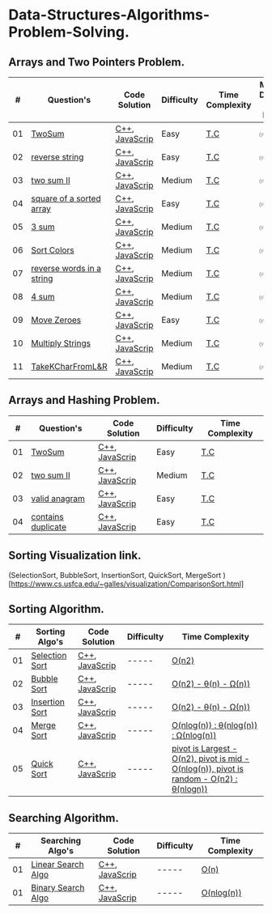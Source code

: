 # Data-Structures-Algorithms-Problem-Solving.

## Arrays and Two Pointers Problem.
| # | Question's | Code Solution | Difficulty | Time Complexity | Mark Done or Not |
|---| ---------- | ------------- | ---------- | --------------- | ---------------  |
|01|[TwoSum](https://leetcode.com/problems/two-sum/description/) | [C++](./01.Array-and-TwoPointer/CPP-twoPointer-Solution/TwoSum.cpp), [JavaScrip](./01.Array-and-TwoPointer/JavaScript-twoPointer-Solution/TwoSum.js)  |Easy| [T.C]() |✅|
|02|[reverse string](https://leetcode.com/problems/reverse-string/description/) | [C++](./01.Array-and-TwoPointer/CPP-twoPointer-Solution/reverseString.cpp), [JavaScrip](./01.Array-and-TwoPointer/JavaScript-Solution/reverseString.js)  |Easy| [T.C]() |✅|
|03|[two sum II](https://leetcode.com/problems/two-sum-ii-input-array-is-sorted/description/) | [C++](./01.Array-and-TwoPointer/CPP-twoPointer-Solution/twoSum2.cpp), [JavaScrip](./01.Array-and-TwoPointer/JavaScript-Solution/twoSum2.js)  |Medium| [T.C]() |✅|
|04|[square of a sorted array](https://leetcode.com/problems/squares-of-a-sorted-array/description/) | [C++](./01.Array-and-TwoPointer/CPP-twoPointer-Solution/squareOfSortedArray.cpp), [JavaScrip](./01.Array-and-TwoPointer/JavaScript-Solution/squareOfSortedArray.js)  |Easy| [T.C]() |✅|
|05|[3 sum](https://leetcode.com/problems/3sum/description/) | [C++](./01.Array-and-TwoPointer/CPP-twoPointer-Solution/threeSum.cpp), [JavaScrip](./01.Array-and-TwoPointer/JavaScript-twoPointer-Solution/threeSum.js)  |Medium| [T.C]() |✅|  
|06|[Sort Colors](https://leetcode.com/problems/sort-colors/description/) | [C++](./01.Array-and-TwoPointer/CPP-twoPointer-Solution/sortColor.cpp), [JavaScrip](./01.Array-and-TwoPointer/JavaScript-twoPointer-Solution/sortColor.js)  |Medium| [T.C]() |✅| 
|07|[reverse words in a string](https://leetcode.com/problems/reverse-words-in-a-string/description/) | [C++](./01.Array-and-TwoPointer/CPP-twoPointer-Solution/reverseWords.cpp), [JavaScrip](./01.Array-and-TwoPointer/JavaScript-twoPointer-Solution/reverseWords.js)  |Medium|  [T.C]() |✅|
|08|[4 sum](https://leetcode.com/problems/4sum/description/) | [C++](./01.Array-and-TwoPointer/CPP-twoPointer-Solution/fourSum.cpp), [JavaScrip](./01.Array-and-TwoPointer/JavaScript-twoPointer-Solution/fourSum.js)  |Medium|  [T.C]() |✅|
|09|[Move Zeroes](https://leetcode.com/problems/move-zeroes/description/) | [C++](./01.Array-and-TwoPointer/CPP-twoPointer-Solution/movesZeroesToEnd.cpp), [JavaScrip](./01.Array-and-TwoPointer/JavaScript-twoPointer-Solution/movesZeroesToEnd.js)  |Easy|  [T.C]() |✅|
|10|[Multiply Strings](https://leetcode.com/problems/multiply-strings/description/) | [C++](./01.Array-and-TwoPointer/CPP-twoPointer-Solution/multiplyString.cpp), [JavaScrip](./01.Array-and-TwoPointer/JavaScript-twoPointer-Solution/multiplyString.js)  |Medium|  [T.C]() |✅|
|11|[TakeKCharFromL&R](https://leetcode.com/problems/take-k-of-each-character-from-left-and-right/description/) | [C++](./01.Array-and-TwoPointer/CPP-twoPointer-Solution/takeKCharFromL&R.cpp), [JavaScrip](./01.Array-and-TwoPointer/JavaScript-twoPointer-Solution/takeKCharFromL&R.js)  |Medium|  [T.C]() |✅|


## Arrays and Hashing Problem.  
| # | Question's | Code Solution | Difficulty | Time Complexity |
|---| ---------- | ------------- | ---------- | --------------- |
|01|[TwoSum](https://leetcode.com/problems/two-sum/description/) | [C++](./02.Array-and-Hashing/CPP-Hashing-Solution/twoSumHashSolution.cpp), [JavaScrip](./02.Array-and-Hashing/JavaScript-Hashing-Solution/twoSumHashSolution.js)  |Easy| [T.C]() |✅|
|02|[two sum II](https://leetcode.com/problems/two-sum-ii-input-array-is-sorted/description/) | [C++](./02.Array-and-Hashing/CPP-Hashing-Solution/twoSum2HashSolution.cpp), [JavaScrip](./02.Array-and-Hashing/JavaScript-Hashing-Solution/twoSum2HashSolution.js)  |Medium| [T.C]() |✅|
|03|[valid anagram](https://leetcode.com/problems/3sum/description/) | [C++](./02.Array-and-Hashing/CPP-Hashing-Solution/validAnagramHashSolution.cpp), [JavaScrip](./02.Array-and-Hashing/JavaScript-Hashing-Solution/validAnagramHashSolution.js)  |Easy| [T.C]() |✅|
|04|[contains duplicate](https://leetcode.com/problems/contains-duplicate/description/) | [C++](./02.Array-and-Hashing/CPP-Hashing-Solution/containsDuplicateHashSolution.cpp), [JavaScrip](./02.Array-and-Hashing/JavaScript-Hashing-Solution/containsDuplicateHashSolution.js)  |Easy| [T.C]() |✅|

## Sorting Visualization link.
(SelectionSort, BubbleSort, InsertionSort, QuickSort, MergeSort  )[https://www.cs.usfca.edu/~galles/visualization/ComparisonSort.html]  

## Sorting Algorithm. 
| # | Sorting Algo's | Code Solution | Difficulty | Time Complexity |
|---| ---------- | ------------- | ---------- | --------------- |
|01|[Selection Sort]() | [C++](./03.SortingAlgo/SelectionSort/SelectionSort.cpp), [JavaScrip](./03.SortingAlgo/SelectionSort/SelectionSort.js) |-----| [O(n2)]() |✅|
|02|[Bubble Sort]() | [C++](./03.SortingAlgo/BubbleSort/BubbleSort.cpp), [JavaScrip](./03.SortingAlgo/BubbleSort/BubbleSort.js) |-----| [O(n2) - θ(n) - Ω(n))]() |✅|
|03|[Insertion Sort]() | [C++](./03.SortingAlgo/BubbleSort/BubbleSort.cpp), [JavaScrip](./03.SortingAlgo/BubbleSort/BubbleSort.js) |-----| [O(n2) - θ(n) - Ω(n))]() |✅|
|04|[Merge Sort]() | [C++](./03.SortingAlgo/MergeSort/MergeSort.cpp), [JavaScrip](./03.SortingAlgo/MergeSort/MergeSort.js) |-----| [O(nlog(n)) : θ(nlog(n)) : Ω(nlog(n))]() |✅|
|05|[Quick Sort]() | [C++](./03.SortingAlgo/QuickSort/QuickSort.cppp), [JavaScrip](./03.SortingAlgo/QuickSort/QuickSort.js) |-----| [pivot is Largest - O(n2), pivot is mid - O(nlog(n)), pivot is random - O(n2) : θ(nlogn))]() |✅|

## Searching Algorithm.

| # | Searching Algo's | Code Solution | Difficulty | Time Complexity |
|---| ---------- | ------------- | ---------- | --------------- |
|01|[Linear Search Algo]() | [C++](./04.SearchingAlgo/LinearSearch/linearSearch.cpp), [JavaScrip](./04.SearchingAlgo/LinearSearch/linearSearch.js) |-----| [O(n)]() |✅|
|01|[Binary Search Algo]() | [C++](./04.SearchingAlgo/BinarySearch/binarySearch.cpp), [JavaScrip](./04.SearchingAlgo/BinarySearch/binarySearch.js) |-----| [O(nlog(n))]() |✅|